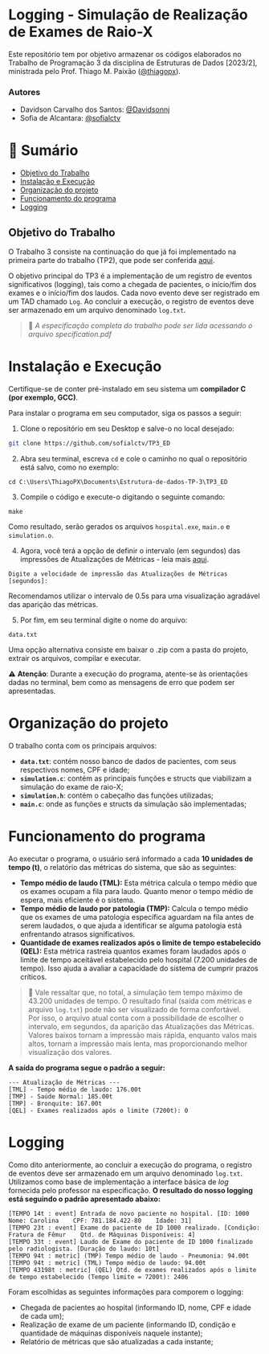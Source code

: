 # Logging - Simulação de Realização de Exames de Raio-X
Este repositório tem por objetivo armazenar os códigos elaborados no Trabalho de Programação 3 da disciplina de Estruturas de Dados [2023/2], ministrada pelo Prof. Thiago M. Paixão ([@thiagopx](https://github.com/thiagopx)).

### Autores

- Davidson Carvalho dos Santos: [@Davidsonnj](https://github.com/Davidsonnj)
- Sofia de Alcantara: [@sofialctv](https://github.com/sofialctv)

# 📝 Sumário

- [Objetivo do Trabalho](#objetivo-do-trabalho)
- [Instalação e Execução](#instalação-e-execução)
- [Organização do projeto](#organização-do-projeto)
- [Funcionamento do programa](#funcionamento-do-programa)
- [Logging](#logging)

## Objetivo do Trabalho
O Trabalho 3 consiste na continuação do que já foi implementado na primeira parte do trabalho (TP2), que pode ser conferida [aqui](https://github.com/sofialctv/TP2_ED).

O objetivo principal do TP3 é a implementação de um registro de eventos significativos (logging), tais como a chegada de pacientes, o início/fim dos exames e o início/fim dos laudos. Cada novo evento deve ser registrado em um TAD chamado `Log`. Ao concluir a execução, o registro de eventos deve ser armazenado em um arquivo denominado `log.txt`. 

> 📰 _A especificação completa do trabalho pode ser lida acessando o arquivo specification.pdf_

# Instalação e Execução
Certifique-se de conter pré-instalado em seu sistema um **compilador C (por exemplo, GCC)**. 
 
Para instalar o programa em seu computador, siga os passos a seguir:
1. Clone o repositório em seu Desktop e salve-o no local desejado:
```bash
git clone https://github.com/sofialctv/TP3_ED
```

2. Abra seu terminal, escreva ```cd``` e cole o caminho no qual o repositório está salvo, como no exemplo:
```
cd C:\Users\ThiagoPX\Documents\Estrutura-de-dados-TP-3\TP3_ED
```
3. Compile o código e execute-o digitando o seguinte comando:
```
make
```
Como resultado, serão gerados os arquivos ```hospital.exe```, ```main.o``` e ```simulation.o```. 

4. Agora, você terá a opção de definir o intervalo (em segundos) das impressões de Atualizações de Métricas - leia mais [aqui](#funcionamento-do-programa).

````
Digite a velocidade de impressão das Atualizações de Métricas [segundos]:
````
Recomendamos utilizar o intervalo de 0.5s para uma visualização agradável das aparição das métricas.

5. Por fim, em seu terminal digite o nome do arquivo:
```
data.txt
````
Uma opção alternativa consiste em baixar o .zip com a pasta do projeto, extrair os arquivos, compilar e executar.

⚠️ **Atenção**: Durante a execução do programa, atente-se às orientações dadas no terminal, bem como as mensagens de erro que podem ser apresentadas.

# Organização do projeto
O trabalho conta com os principais arquivos:

- **`data.txt`**: contém nosso banco de dados de pacientes, com seus respectivos nomes, CPF e idade;
- **`simulation.c`**: contém as principais funções e structs que viabilizam a simulação do exame de raio-X;
- **`simulation.h`**: contém o cabeçalho das funções utilizadas;
- **`main.c`**: onde as funções e structs da simulação são implementadas;

# Funcionamento do programa
Ao executar o programa, o usuário será informado a cada **10 unidades de tempo (t)**, o relatório das métricas do sistema, que são as seguintes:
- **Tempo médio de laudo (TML):** Esta métrica calcula o tempo médio que os exames ocupam a fila para laudo. Quanto menor o tempo médio de espera, mais eficiente é o sistema.
- **Tempo médio de laudo por patologia (TMP):** Calcula o tempo médio que os exames de uma patologia específica aguardam na fila antes de serem laudados, o que ajuda a identificar se alguma patologia está enfrentando atrasos significativos.
- **Quantidade de exames realizados após o limite de tempo estabelecido (QEL):** Esta métrica rastreia quantos exames foram laudados após o limite de tempo aceitável estabelecido pelo hospital (7.200 unidades de tempo). Isso ajuda a avaliar a capacidade do sistema de cumprir prazos críticos.

> 🚨 Vale ressaltar que, no total, a simulação tem tempo máximo de 43.200 unidades de tempo. O resultado final (saída com métricas e arquivo `log.txt`) pode não ser visualizado de forma confortável. <br> Por isso, o arquivo atual conta com a possibilidade de escolher o intervalo, em segundos, da aparição das Atualizações das Métricas. Valores baixos tornam a impressão mais rápida, enquanto valos mais altos, tornam a impressão mais lenta, mas proporcionando melhor visualização dos valores.

**A saída do programa segue o padrão a seguir:**
````
--- Atualização de Métricas --- 
[TML] - Tempo médio de laudo: 176.00t
[TMP] - Saúde Normal: 185.00t
[TMP] - Bronquite: 167.00t
[QEL] - Exames realizados após o limite (7200t): 0
````

# Logging
Como dito anteriormente, ao concluir a execução do programa, o registro de eventos deve ser armazenado em um arquivo denominado `log.txt`. Utilizamos como base de implementação a interface básica de _log_ fornecida pelo professor na especificação. **O resultado do nosso logging está seguindo o padrão apresentado abaixo:**

````
[TEMPO 14t : event] Entrada de novo paciente no hospital. [ID: 1000   Nome: Carolina    CPF: 781.184.422-80    Idade: 31]
[TEMPO 23t : event] Exame do paciente de ID 1000 realizado. [Condição: Fratura de Fêmur    Qtd. de Máquinas Disponíveis: 4]
[TEMPO 33t : event] Laudo de Exame do paciente de ID 1000 finalizado pelo radiologista. [Duração do laudo: 10t]
[TEMPO 94t : metric] (TMP) Tempo médio de laudo - Pneumonia: 94.00t
[TEMPO 94t : metric] (TML) Tempo médio de laudo: 94.00t
[TEMPO 43198t : metric] (QEL) Qtd. de exames realizados após o limite de tempo estabelecido (Tempo limite = 7200t): 2406
````
Foram escolhidas as seguintes informações para comporem o logging:
- Chegada de pacientes ao hospital (informando ID, nome, CPF e idade de cada um);
- Realização de exame de um paciente (informando ID, condição e quantidade de máquinas disponíveis naquele instante);
- Relatório de métricas que são atualizadas a cada instante;
